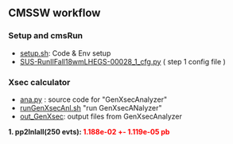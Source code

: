 ## CMSSW workflow 

### Setup and cmsRun
 - [setup.sh](https://github.com/ico1036/WVA_study/tree/master/Sample_Generation/GenSim/out_GenXsec): Code & Env setup  
 - [SUS-RunIIFall18wmLHEGS-00028_1_cfg.py](https://github.com/ico1036/WVA_study/blob/master/Sample_Generation/GenSim/SUS-RunIIFall18wmLHEGS-00028_1_cfg.py) ( step 1 config file )
   
 
### Xsec calculator
 - [ana.py](https://github.com/ico1036/WVA_study/blob/master/Sample_Generation/GenSim/ana.py) : source code for "GenXsecAnalyzer"
 - [runGenXsecAnl.sh](https://github.com/ico1036/WVA_study/blob/master/Sample_Generation/GenSim/runGenXsecAnl.sh) "run GenXsecANalyzer"
 - [out_GenXsec](https://github.com/ico1036/WVA_study/tree/master/Sample_Generation/GenSim/out_GenXsec): output files from GenXsecAnalyzer
   
 **1. pp2lnlall(250 evts): <span style="color:red">1.188e-02 +- 1.119e-05 pb</span>**
 

 
 
